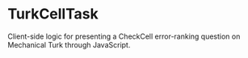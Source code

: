 TurkCellTask
============

Client-side logic for presenting a CheckCell error-ranking question on Mechanical Turk through JavaScript.
